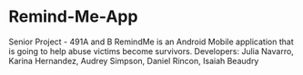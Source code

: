 # Remind-Me-App
Senior Project - 491A and B 
RemindMe is an Android Mobile application that is going to help abuse victims become survivors.
Developers: Julia Navarro, Karina Hernandez, Audrey Simpson, Daniel Rincon, Isaiah Beaudry
